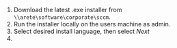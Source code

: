 1. Download the latest .exe installer from ```\\arete\software\corporate\sccm```.
2. Run the installer locally on the users machine as admin.
3. Select desired install language, then select *Next*
4. 
